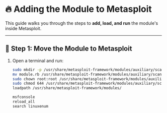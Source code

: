 # 🔥 Adding the Module to Metasploit

This guide walks you through the steps to **add, load, and run** the module's inside Metasploit.

---

## **📂 Step 1: Move the Module to Metasploit**
1. Open a terminal and run:
   ```bash
   sudo mkdir -p /usr/share/metasploit-framework/modules/auxiliary/scanner/discovery
   mv module.rb /usr/share/metasploit-framework/modules/auxiliary/scanner/discovery
   sudo chown root:root /usr/share/metasploit-framework/modules/auxiliary/scanner/linuxenum.rb
   sudo chmod 644 /usr/share/metasploit-framework/modules/auxiliary/scanner/linuxenum.rb
   loadpath /usr/share/metasploit-framework/modules/

   msfconsole
   reload_all
   search linuxenum




   

